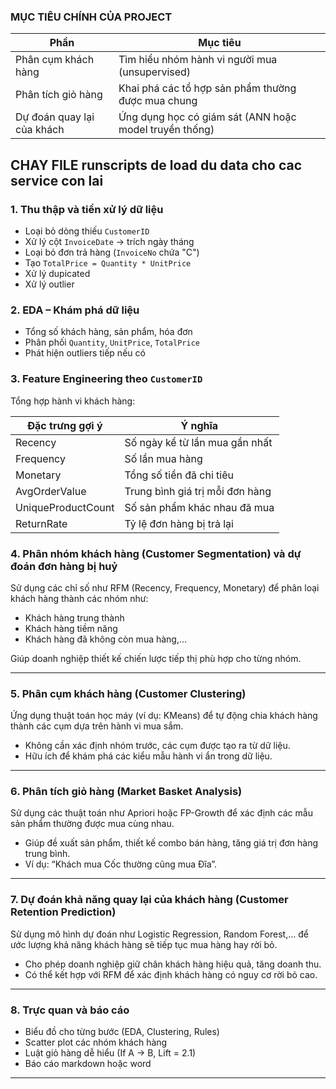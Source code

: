 ### MỤC TIÊU CHÍNH CỦA PROJECT

| Phần                       | Mục tiêu                                               |
| -------------------------- | ------------------------------------------------------ |
| Phân cụm khách hàng        | Tìm hiểu nhóm hành vi người mua (unsupervised)         |
| Phân tích giỏ hàng         | Khai phá các tổ hợp sản phẩm thường được mua chung     |
| Dự đoán quay lại của khách | Ứng dụng học có giám sát (ANN hoặc model truyền thống) |

## CHAY FILE runscripts de load du data cho cac service con lai

### 1. Thu thập và tiền xử lý dữ liệu

* Loại bỏ dòng thiếu `CustomerID`
* Xử lý cột `InvoiceDate` → trích ngày tháng
* Loại bỏ đơn trả hàng (`InvoiceNo` chứa "C")
* Tạo `TotalPrice = Quantity * UnitPrice`
* Xử lý dupicated
* Xử lý outlier

### 2. EDA – Khám phá dữ liệu

* Tổng số khách hàng, sản phẩm, hóa đơn
* Phân phối `Quantity`, `UnitPrice`, `TotalPrice`
* Phát hiện outliers tiếp nếu có

### 3. Feature Engineering theo `CustomerID`

Tổng hợp hành vi khách hàng:

| Đặc trưng gợi ý    | Ý nghĩa                         |
| ------------------ | ------------------------------- |
| Recency            | Số ngày kể từ lần mua gần nhất  |
| Frequency          | Số lần mua hàng                 |
| Monetary           | Tổng số tiền đã chi tiêu        |
| AvgOrderValue      | Trung bình giá trị mỗi đơn hàng |
| UniqueProductCount | Số sản phẩm khác nhau đã mua    |
| ReturnRate         | Tỷ lệ đơn hàng bị trả lại       |

### 4. Phân nhóm khách hàng (Customer Segmentation) và dự đoán đơn hàng bị huỷ
Sử dụng các chỉ số như RFM (Recency, Frequency, Monetary) để phân loại khách hàng thành các nhóm như:
- Khách hàng trung thành
- Khách hàng tiềm năng
- Khách hàng đã không còn mua hàng,...

Giúp doanh nghiệp thiết kế chiến lược tiếp thị phù hợp cho từng nhóm.

---

### 5. Phân cụm khách hàng (Customer Clustering)
Ứng dụng thuật toán học máy (ví dụ: KMeans) để tự động chia khách hàng thành các cụm dựa trên hành vi mua sắm.
- Không cần xác định nhóm trước, các cụm được tạo ra từ dữ liệu.
- Hữu ích để khám phá các kiểu mẫu hành vi ẩn trong dữ liệu.

---

### 6. Phân tích giỏ hàng (Market Basket Analysis)
Sử dụng các thuật toán như Apriori hoặc FP-Growth để xác định các mẫu sản phẩm thường được mua cùng nhau.
- Giúp đề xuất sản phẩm, thiết kế combo bán hàng, tăng giá trị đơn hàng trung bình.
- Ví dụ: “Khách mua Cốc thường cũng mua Đĩa”.

---

### 7. Dự đoán khả năng quay lại của khách hàng (Customer Retention Prediction)
Sử dụng mô hình dự đoán như Logistic Regression, Random Forest,... để ước lượng khả năng khách hàng sẽ tiếp tục mua hàng hay rời bỏ.
- Cho phép doanh nghiệp giữ chân khách hàng hiệu quả, tăng doanh thu.
- Có thể kết hợp với RFM để xác định khách hàng có nguy cơ rời bỏ cao.

---

### 8. Trực quan và báo cáo

* Biểu đồ cho từng bước (EDA, Clustering, Rules)
* Scatter plot các nhóm khách hàng
* Luật giỏ hàng dễ hiểu (If A → B, Lift = 2.1)
* Báo cáo markdown hoặc word

---
